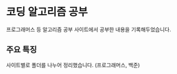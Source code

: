 # 코딩 알고리즘 공부

프로그래머스 등 알고리즘 공부 사이트에서 공부한 내용을 기록해두었습니다.

## 주요 특징

사이트별로 폴더를 나누어 정리했습니다. (프로그래머스, 백준)

